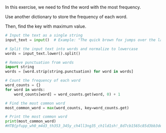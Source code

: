 In this exercise, we need to find the word with the most frequency.

Use another dictionary to store the frequency of each word.

Then, find the key with maximum value.



```python
# Input the text as a single string
input_text = input()  # Example: "The quick brown fox jumps over the lazy dog."

# Split the input text into words and normalize to lowercase
words = input_text.lower().split()

# Remove punctuation from words
import string
words = [word.strip(string.punctuation) for word in words]

# Count the frequency of each word
word_counts = {}
for word in words:
    word_counts[word] = word_counts.get(word, 0) + 1

# Find the most common word
most_common_word = max(word_counts, key=word_counts.get)

# Print the most common word
print(most_common_word)
#HTB{pfupp_wh0_m4d3_th353_345y_ch4ll3ng35_ch1ld1sh!_8d7cb1565c85d3bb3dee51704a7b2a4a}

```
